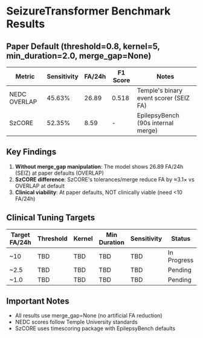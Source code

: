 # SeizureTransformer Benchmark Results

## Paper Default (threshold=0.8, kernel=5, min_duration=2.0, merge_gap=None)

| Metric | Sensitivity | FA/24h | F1 Score | Notes |
|--------|------------|--------|----------|-------|
| NEDC OVERLAP | 45.63% | 26.89 | 0.518 | Temple's binary event scorer (SEIZ FA) |
| SzCORE | 52.35% | 8.59 | - | EpilepsyBench (90s internal merge) |

## Key Findings

1. **Without merge_gap manipulation**: The model shows 26.89 FA/24h (SEIZ) at paper defaults (OVERLAP)
2. **SzCORE difference**: SzCORE's tolerances/merge reduce FA by ≈3.1× vs OVERLAP at default
3. **Clinical viability**: At paper defaults, NOT clinically viable (need <10 FA/24h)

## Clinical Tuning Targets

| Target FA/24h | Threshold | Kernel | Min Duration | Sensitivity | Status |
|--------------|-----------|--------|--------------|-------------|---------|
| ~10 | TBD | TBD | TBD | TBD | In Progress |
| ~2.5 | TBD | TBD | TBD | TBD | Pending |
| ~1.0 | TBD | TBD | TBD | TBD | Pending |

## Important Notes

- All results use merge_gap=None (no artificial FA reduction)
- NEDC scores follow Temple University standards
- SzCORE uses timescoring package with EpilepsyBench defaults

